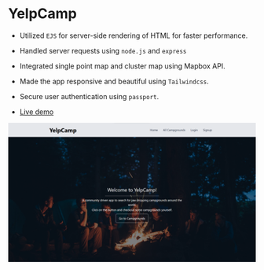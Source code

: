 # YelpCamp

- Utilized <code>EJS</code> for server-side rendering of HTML for faster performance.

- Handled server requests using <code>node.js</code> and <code>express</code>

- Integrated single point map and cluster map using Mapbox API.

- Made the app responsive and beautiful using <code>Tailwindcss</code>.

- Secure user authentication using <code>passport</code>.

- [Live demo](https://yelp-camp-appp.herokuapp.com/)

![Home page](/images/home.png)
